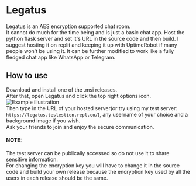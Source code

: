 # Legatus
Legatus is an AES encryption supported chat room.\
It cannot do much for the time being and is just a basic chat app. Host the python flask server and set it's URL in the source code and then build. I suggest hosting it on replit and keeping it up with UptimeRobot if many people won't be using it. It can be further modified to work like a fully fledged chat app like WhatsApp or Telegram.
## How to use
Download and install one of the .msi releases.\
After that, open Legatus and click the top right options icon.
![Example illustration](https://i.imgur.com/nh0jUiy.png)\
Then type in the URL of your hosted server(or try using my test server: `https://legatus.teslestien.repl.co/`), any username of your choice and a background image if you wish.\
Ask your friends to join and enjoy the secure communication. 

#### NOTE:
The test server can be publically accessed so do not use it to share sensitive information.\
For changing the encryption key you will have to change it in the source code and build your own release because the encryption key used by all the users in each release should be the same.
